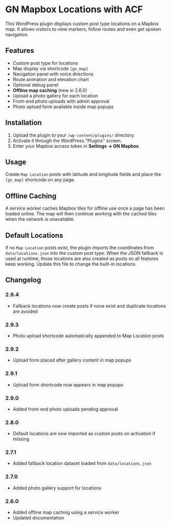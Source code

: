 # GN Mapbox Locations with ACF

This WordPress plugin displays custom post type locations on a Mapbox map. It allows visitors to view markers, follow routes and even get spoken navigation.

## Features
- Custom post type for locations
- Map display via shortcode `[gn_map]`
- Navigation panel with voice directions
- Route animation and elevation chart
- Optional debug panel
- **Offline map caching** (new in 2.6.0)
- Upload a photo gallery for each location
- Front-end photo uploads with admin approval
- Photo upload form available inside map popups

## Installation
1. Upload the plugin to your `/wp-content/plugins/` directory.
2. Activate it through the WordPress "Plugins" screen.
3. Enter your Mapbox access token in **Settings → GN Mapbox**.

## Usage
Create `Map Location` posts with latitude and longitude fields and place the `[gn_map]` shortcode on any page.

## Offline Caching
A service worker caches Mapbox tiles for offline use once a page has been loaded online. The map will then continue working with the cached tiles when the network is unavailable.

## Default Locations
If no `Map Location` posts exist, the plugin imports the coordinates from
`data/locations.json` into the custom post type. When the JSON fallback is used
at runtime, those locations are also created as posts so all features keep
working. Update this file to change the built-in locations.

## Changelog
### 2.9.4
- Fallback locations now create posts if none exist and duplicate locations are avoided
### 2.9.3
- Photo upload shortcode automatically appended to Map Location posts
### 2.9.2
- Upload form placed after gallery content in map popups
### 2.9.1
- Upload form shortcode now appears in map popups
### 2.9.0
- Added front-end photo uploads pending approval
### 2.8.0
- Default locations are now imported as custom posts on activation if missing
### 2.7.1
- Added fallback location dataset loaded from `data/locations.json`
### 2.7.0
- Added photo gallery support for locations

### 2.6.0
- Added offline map caching using a service worker
- Updated documentation

